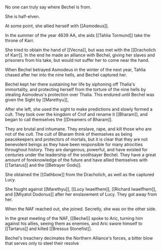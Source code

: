 No one can truly say where Bechel is from. 

She is half-elven.

At some point, she allied herself with [[Asmodeus]].

In the summer of the year 4639 AA, she aids [[Tahlia Tormund]] take the throne of Karr. 

She tried to obtain the hand of [[Vecna]], but was met with the [[Dracholich of Karr]]. In the end he made an alliance with Bechel, giving her slaves and prisoners from his take, but would not suffer her to come near the hand. 

When Bechel betrayed Asmodeus in the winter of the next year, Tahlia chased after her into the nine hells, and Bechel captured her. 

Bechel kept her there sustaining her life by siphoning off Thalia's immortality, and protecting herself from the torture of the nine hells by stealing Asmodeus's protection over Thalia. This endured until Bechel was given the Sight by [[Marethyu]], 

After she left, she used the sight to make predictions and slowly formed a cult. They took over the kingdom of Crof and rename it [[Bharam]], and began to call themselves the [[Dreamers of Bharam]].

They are brutal and inhumane. They enslave, rape, and kill those who are not of the cult. The cult of Bharam think of themselves as being peacekeepers and protectors of mortals, but it is clear that they are not benevolent beings as they have been responsible for many atrocities throughout history. They are dangerous, powerful, and have existed for centuries under the leadership of the soothsayer Bechel. They have a great amount of foreknowledge of the future and have allied themselves with [[Tartarus]] and the [[Betrayer Gods]].

She obtained the [[Oathbow]] from the Dracholich, as well as the captured Lucy.

She fought against [[Marethyu]], [[Lucy Iwaelfhem]], [[Richard Iwaelfhem]], and [[Miyatol Dodonus]] after her enslavement of Lucy. They got away from her.

When the NAF reached out, she joined. Secretly, she was on the other side.

In the great meeting of the NAF, [[Bechel]] spoke to Aric, turning him against his allies, seeing them as enemies, and Aric swore himself to [[Tartarus]] and killed [[Bressus Stonefist]]. 

Bechel's treachery decimates the Northern Alliance's forces, a bitter blow that serves only to steel their resolve